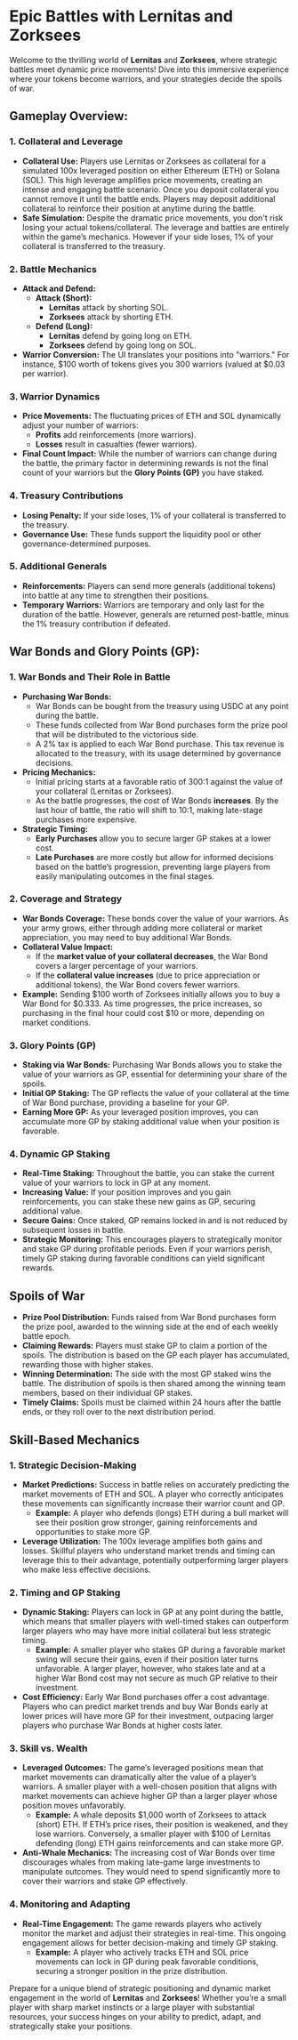 # Epic Battles with Lernitas and Zorksees

Welcome to the thrilling world of **Lernitas** and **Zorksees**, where strategic battles meet dynamic price movements! Dive into this immersive experience where your tokens become warriors, and your strategies decide the spoils of war.

## Gameplay Overview:

### 1. Collateral and Leverage

- **Collateral Use:** Players use Lernitas or Zorksees as collateral for a simulated 100x leveraged position on either Ethereum (ETH) or Solana (SOL). This high leverage amplifies price movements, creating an intense and engaging battle scenario. Once you deposit collateral you cannot remove it until the battle ends. Players may deposit additional collateral to reinforce their position at anytime during the battle.
- **Safe Simulation:** Despite the dramatic price movements, you don't risk losing your actual tokens/collateral. The leverage and battles are entirely within the game’s mechanics. However if your side loses, 1% of your collateral is transferred to the treasury.

### 2. Battle Mechanics

- **Attack and Defend:**
  - **Attack (Short):**
    - **Lernitas** attack by shorting SOL.
    - **Zorksees** attack by shorting ETH.
  - **Defend (Long):**
    - **Lernitas** defend by going long on ETH.
    - **Zorksees** defend by going long on SOL.
- **Warrior Conversion:** The UI translates your positions into "warriors." For instance, $100 worth of tokens gives you 300 warriors (valued at $0.03 per warrior).

### 3. Warrior Dynamics

- **Price Movements:** The fluctuating prices of ETH and SOL dynamically adjust your number of warriors:
  - **Profits** add reinforcements (more warriors).
  - **Losses** result in casualties (fewer warriors).
- **Final Count Impact:** While the number of warriors can change during the battle, the primary factor in determining rewards is not the final count of your warriors but the **Glory Points (GP)** you have staked.

### 4. Treasury Contributions

- **Losing Penalty:** If your side loses, 1% of your collateral is transferred to the treasury.
- **Governance Use:** These funds support the liquidity pool or other governance-determined purposes.

### 5. Additional Generals

- **Reinforcements:** Players can send more generals (additional tokens) into battle at any time to strengthen their positions.
- **Temporary Warriors:** Warriors are temporary and only last for the duration of the battle. However, generals are returned post-battle, minus the 1% treasury contribution if defeated.

## War Bonds and Glory Points (GP):

### 1. War Bonds and Their Role in Battle

- **Purchasing War Bonds:**
  - War Bonds can be bought from the treasury using USDC at any point during the battle.
  - These funds collected from War Bond purchases form the prize pool that will be distributed to the victorious side.
  - A 2% tax is applied to each War Bond purchase. This tax revenue is allocated to the treasury, with its usage determined by governance decisions.
- **Pricing Mechanics:**
  - Initial pricing starts at a favorable ratio of 300:1 against the value of your collateral (Lernitas or Zorksees).
  - As the battle progresses, the cost of War Bonds **increases**. By the last hour of battle, the ratio will shift to 10:1, making late-stage purchases more expensive.
- **Strategic Timing:**
  - **Early Purchases** allow you to secure larger GP stakes at a lower cost.
  - **Late Purchases** are more costly but allow for informed decisions based on the battle’s progression, preventing large players from easily manipulating outcomes in the final stages.

### 2. Coverage and Strategy

- **War Bonds Coverage:** These bonds cover the value of your warriors. As your army grows, either through adding more collateral or market appreciation, you may need to buy additional War Bonds.
- **Collateral Value Impact:**
  - If the **market value of your collateral decreases**, the War Bond covers a larger percentage of your warriors.
  - If the **collateral value increases** (due to price appreciation or additional tokens), the War Bond covers fewer warriors.
- **Example:** Sending $100 worth of Zorksees initially allows you to buy a War Bond for $0.333. As time progresses, the price increases, so purchasing in the final hour could cost $10 or more, depending on market conditions.

### 3. Glory Points (GP)

- **Staking via War Bonds:** Purchasing War Bonds allows you to stake the value of your warriors as GP, essential for determining your share of the spoils.
- **Initial GP Staking:** The GP reflects the value of your collateral at the time of War Bond purchase, providing a baseline for your GP.
- **Earning More GP:** As your leveraged position improves, you can accumulate more GP by staking additional value when your position is favorable.

### 4. Dynamic GP Staking

- **Real-Time Staking:** Throughout the battle, you can stake the current value of your warriors to lock in GP at any moment.
- **Increasing Value:** If your position improves and you gain reinforcements, you can stake these new gains as GP, securing additional value.
- **Secure Gains:** Once staked, GP remains locked in and is not reduced by subsequent losses in battle.
- **Strategic Monitoring:** This encourages players to strategically monitor and stake GP during profitable periods. Even if your warriors perish, timely GP staking during favorable conditions can yield significant rewards.

## Spoils of War

- **Prize Pool Distribution:** Funds raised from War Bond purchases form the prize pool, awarded to the winning side at the end of each weekly battle epoch.
- **Claiming Rewards:** Players must stake GP to claim a portion of the spoils. The distribution is based on the GP each player has accumulated, rewarding those with higher stakes.
- **Winning Determination:** The side with the most GP staked wins the battle. The distribution of spoils is then shared among the winning team members, based on their individual GP stakes.
- **Timely Claims:** Spoils must be claimed within 24 hours after the battle ends, or they roll over to the next distribution period.

## Skill-Based Mechanics

### 1. Strategic Decision-Making

- **Market Predictions:** Success in battle relies on accurately predicting the market movements of ETH and SOL. A player who correctly anticipates these movements can significantly increase their warrior count and GP.
  - **Example:** A player who defends (longs) ETH during a bull market will see their position grow stronger, gaining reinforcements and opportunities to stake more GP.
- **Leverage Utilization:** The 100x leverage amplifies both gains and losses. Skillful players who understand market trends and timing can leverage this to their advantage, potentially outperforming larger players who make less effective decisions.

### 2. Timing and GP Staking

- **Dynamic Staking:** Players can lock in GP at any point during the battle, which means that smaller players with well-timed stakes can outperform larger players who may have more initial collateral but less strategic timing.
  - **Example:** A smaller player who stakes GP during a favorable market swing will secure their gains, even if their position later turns unfavorable. A larger player, however, who stakes late and at a higher War Bond cost may not secure as much GP relative to their investment.
- **Cost Efficiency:** Early War Bond purchases offer a cost advantage. Players who can predict market trends and buy War Bonds early at lower prices will have more GP for their investment, outpacing larger players who purchase War Bonds at higher costs later.

### 3. Skill vs. Wealth

- **Leveraged Outcomes:** The game’s leveraged positions mean that market movements can dramatically alter the value of a player’s warriors. A smaller player with a well-chosen position that aligns with market movements can achieve higher GP than a larger player whose position moves unfavorably.
  - **Example:** A whale deposits $1,000 worth of Zorksees to attack (short) ETH. If ETH’s price rises, their position is weakened, and they lose warriors. Conversely, a smaller player with $100 of Lernitas defending (long) ETH gains reinforcements and can stake more GP.
- **Anti-Whale Mechanics:** The increasing cost of War Bonds over time discourages whales from making late-game large investments to manipulate outcomes. They would need to spend significantly more to cover their warriors and stake GP effectively.

### 4. Monitoring and Adapting

- **Real-Time Engagement:** The game rewards players who actively monitor the market and adjust their strategies in real-time. This ongoing engagement allows for better decision-making and timely GP staking.
  - **Example:** A player who actively tracks ETH and SOL price movements can lock in GP during peak favorable conditions, securing a stronger position in the prize distribution.

Prepare for a unique blend of strategic positioning and dynamic market engagement in the world of **Lernitas** and **Zorksees**! Whether you’re a small player with sharp market instincts or a large player with substantial resources, your success hinges on your ability to predict, adapt, and strategically stake your positions.
